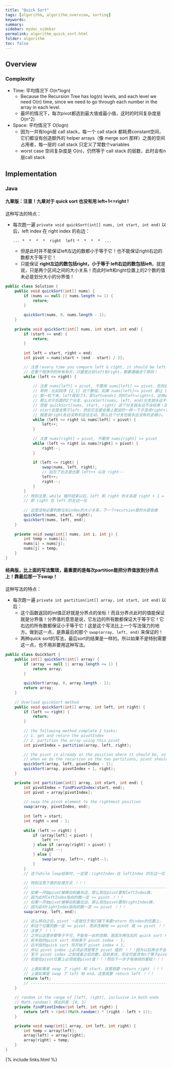 ```yaml
---
title: "Quick Sort"
tags: [algorithm, algorithm_overview, sorting]
keywords:
summary:
sidebar: mydoc_sidebar
permalink: algorithm_quick_sort.html
folder: algorithm
toc: false
---
```


## Overview

### Complexity
* Time: 平均情况下 O(n*logn)
  * Because the Recursion Tree has log(n) levels, and each level we need O(n) time, since we need to go through each number in the array in each level.
  * 最坏的情况下，每次pivot都选到最大值或最小值，这时的时间复杂度是 O(n^2)
* Space: 平均情况下 O(logn)
  * 因为一共有logn层 call stack，每一个 call stack 都耗费constant空间，它们都没有创造额外的 helper arrays（像 merge sort 那样）之类的空间占用者，每一层的 call stack 只定义了常数个variables
  * worst case 空间复杂度是 O(n)，仍然等于 call stack 的层数，此时会有n层call stack
  
## Implementation

### Java
#### 九章版：注意！九章对于 quick sort 也没有用 left+1<=right !
这种写法的特点：
* 每次跑一遍 `private void quickSort(int[] nums, int start, int end)` 以后，left index 在 right index 的右边：
  ```
  ... *  *  *  *  right  left *  *  *  *  ...
  ```
  * 但是此时并不能保证left左边的数都小于等于它！也不能保证right右边的数都大于等于它！
  * 只能保证 **right左边的数包括right，小于等于 left右边的数包括left**。就是说，只是两个区间之间的大小关系！而此时left和right位置上的2个数的值未必是划分大小的分界值！
  
```java
public class Solution {
    public void quickSort(int[] nums) {
        if (nums == null || nums.length <= 1) {
            return;
        }
        
        quickSort(nums, 0, nums.length - 1);
    }
    
    private void quickSort(int[] nums, int start, int end) {
        if (start >= end) {
            return;
        }
        
        int left = start, right = end;
        int pivot = nums[start + (end - start) / 2];

        // 注意！every time you compare left & right, it should be left <= right, not left < right
        // 在整个程序中的所有地方，只要是比较left和right，都要遵循这个原则！
        while (left <= right) {
            
            // 注意 nums[left] < pivot, 不要用 nums[left] <= pivot，否则会无限循环！这里不是越快越好！
            // 举例：比如排序 {2,1} 这个数组，如果 nums[left]<= pivot 都让 left++，那么
            // 第一轮下来，left就到了3，即left=end+1 同时left=right+1，这样while loop就要结束，
            // 那么对于后面的2个分支，quickSort(nums, left, end)分支就永远不会开始，因为left>end，
            // 但是 quickSort(nums, start, right) 这个分支就永远不会结束！因为这个分治里的
            // start总是会等于left，然后它总是会像上面说的一样一下子变成right+1，就进入了死循环。
            // 就是说right永远没有机会往左动，那么这个分支也就永远没有机会缩小。
            while (left <= right && nums[left] < pivot) {
                left++;
            }
            
            // 注意 nums[right] > pivot, 不要用 nums[right] >= pivot
            while (left <= right && nums[right] > pivot) {
                right--;
            }
            
            if (left <= right) {
                swap(nums, left, right);
                // 别忘了在这里也要 left++ 以及 right--
                left++;
                right--;
            }
        }
        // 特别注意，while 循环结束以后，left 和 right 的关系是 right + 1 = left 
        // 即 right 在 left 的左边一位
        
        // 这里没有必要判断左右index的大小关系，下一个recursion里的头部会做
        quickSort(nums, start, right);
        quickSort(nums, left, end);
    }
    
    private void swap(int[] nums, int i, int j) {
        int temp = nums[i];
        nums[i] = nums[j];
        nums[j] = temp;
    }
}
```

#### 经典版，比上面的写法繁琐，最重要的是每次partition能把分界值放到分界点上！靠最后那一下swap！
这种写法的特点：
* 每次跑一遍 `private int partition(int[] array, int start, int end)` 以后：
  * 这个函数返回的int值正好就是分界点的坐标！而且分界点此时的值能保证就是分界值！分界值的意思是说，它左边的所有数都保证大于等于它！它右边的所有数都保证小于等于它！这是这个写法比上一个写法强力的地方。做到这一点，是靠最后的那个 `swap(array, left, end)` 来保证的！
  * 两种quick sort的写法，最后sort的结果是一样的。所以如果不是特别需要这一点，也不用非要用这种写法。
  
```java
public class QuickSort {
    public int[] quickSort(int[] array) {
        if (array == null || array.length <= 1) {
            return array;
        }
        
        quickSort(array, 0, array.length - 1);
        return array;
    }
    
    // Overload quickSort method
    public void quickSort(int[] array, int left, int right) {
        if (left >= right) {
            return;
        }
        
        // the following method complete 2 tasks:
        // 1. get and return the pivotIndex
        // 2. partition the array using this pivot
        int pivotIndex = partition(array, left, right);

        // the pivot is already at the position where it should be, so 
        // when we do the recursion on the two partitions, pivot should NOT be included in any of them
        quickSort(array, left, pivotIndex - 1);
        quickSort(array, pivotIndex + 1, right);
    }

    private int partition(int[] array, int start, int end) {
        int pivotIndex = findPivotIndex(start, end);
        int pivot = array[pivotIndex];
        
        // swap the pivot element to the rightmost position
        swap(array, pivotIndex, end);
        
        int left = start;
        int right = end - 1;
        
        while (left <= right) {
            if (array[left] < pivot) {
                left ++;
            } else if (array[right] > pivot) {
                right --;
            } else {
                swap(array, left++, right--);
            }
        }
        // 这个while loop结束时，一定是：rightIndex 在 leftIndex 的左边一位 ！<=== 是么 ？？？ 有没有可能他们两中间间隔一位 ？？？因为在left==right的时候还可能进行left++且right--的操作！！！
        
        // 特别注意下面的处理方式 ！！！
        // ------------------------------------------------------------------------------------------------
        // 如果一开始pivot被移动到最右边，那么现在pivot要和leftIndex换，
        // 因为此时leftIndex指向的数一定 >= pivot ！！！
        // 如果一开始pivot被移动到最左边，那么现在pivot要和rightIndex换，
        // 因为此时rightIndex指向的数一定 <= pivot ！！！
        swap(array, left, end);
        
        // 这么移动之后，pivot 一定就位于我们接下来要return 的index的位置上，
        // 即这个位置的数一定 == pivot，而非含糊地 >= pivot 或 <= pivot ！！！
        // 注意了 ！！！
        // 之所以这里非要等于不可，不能有一丝的含糊，是因为再往后的 quick sort recursion里，
        // 前半段的quick sort 将结束于 pivot index - 1，
        // 后半段的quick sort 将开始于 pivot index + 1，
        // 所以 pivot index 上必须必须是等于 pivot 值的 ！！！因为以后再也不会碰这个 index 上的数了 ！！！
        // 至于 pivot index 之前或者之后的数，目前来说，完全可能含有n个等于pivot的数，这些都无所谓，
        // 但是在pivot位置上必须就是pivot值！！！然后下一步才有继续的基础！！！
        
        // 上面如果是 swap 了 right 和 start，这里就要 return right ！！！
        // 上面如果是 swap 了 left 和 end，这里就要 return left ！！！
        return left;
        // ------------------------------------------------------------------------------------------------
    }
    
    // random in the range of [left, right], inclusive in both ends
    // Math.random() 得出的是：[0, 1)
    private findPivotIndex(int left, int right) {
        return left + (int)(Math.random() * (right - left + 1));
    }

    private void swap(int[] array, int left, int right) {
        int temp = array[left];
        array[left] = array[right];
        array[right] = temp;
    }
}
```


{% include links.html %}
